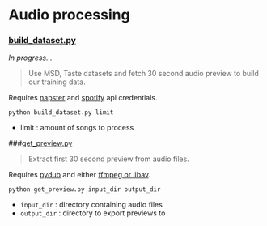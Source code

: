 # Audio processing

### [build_dataset.py](build_dataset.py)

_In progress..._

> Use MSD, Taste datasets and fetch 30 second audio preview to build our training data.

Requires [napster](https://developer.napster.com/developer) and [spotify](https://developer.spotify.com/) api credentials.

`python build_dataset.py limit`

- limit : amount of songs to process

###[get_preview.py](get_preview.py)

> Extract first 30 second preview from audio files.

Requires [pydub](https://github.com/jiaaro/pydub) and either [ffmpeg or libav](https://github.com/jiaaro/pydub#dependencies).

`python get_preview.py input_dir output_dir`

- `input_dir` : directory containing audio files
- `output_dir` : directory to export previews to
